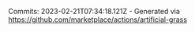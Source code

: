 Commits: 2023-02-21T07:34:18.121Z - Generated via https://github.com/marketplace/actions/artificial-grass
<br>
